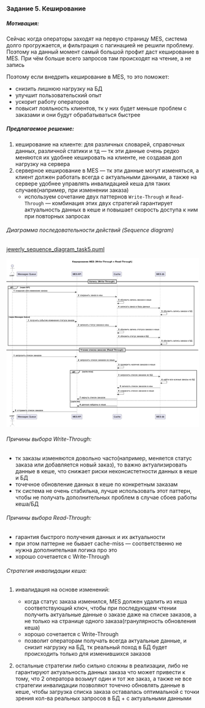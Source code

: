 ### Задание 5. Кеширование

##### Мотивация:
Сейчас когда операторы заходят на первую страницу MES, система долго прогружается, и фильтрация с пагинацией не решили проблему.
Поэтому на данный момент самый большой профит даст кеширование в MES. При чём больше всего запросов там происходят на чтение, а не запись

Поэтому если внедрить кеширование в MES, то это поможет:
- снизить лишнюю нагрузку на БД
- улучшит пользовательский опыт
- ускорит работу операторов
- повысит лояльность клиентов, тк у них будет меньше проблем с заказами и они будут обрабатываться быстрее

##### Предлагаемое решение:
1. кеширование на клиенте: для различных словарей, справочных данных, различной статики и тд — тк эти данные очень редко меняются их удобнее кешировать на клиенте, не создавая доп нагрузку на сервера
2. серверное кеширование в MES — тк эти данные могут изменяться, а клиент должен работать всегда с актуальными данными, а также на сервере удобнее управлять инвалидацией кеша для таких случаев(например, при изменении заказа)
    - используем сочетание двух паттернов `Write-Through` и `Read-Through` — комбинация этих двух стратегий гарантирует актуальность данных в кеше и повышает скорость доступа к ним при повторных запросах

###### Диаграмма последовательности действий (Sequence diagram)
[jewerly_sequence_diagram_task5.puml](jewerly_sequence_diagram_task5.puml)

![jewerly_sequence_diagram_task5.png](jewerly_sequence_diagram_task5.png)

###### Причины выбора Write-Through:
- тк заказы изменяются довольно часто(например, меняется статус заказа или добавляется новый заказ), то важно актуализировать данные в кеше, что снижает риски неконсистетности данных в кеше и БД
- точечное обновление данных в кеше по конкретным заказам
- тк система не очень стабильна, лучше использовать этот паттерн, чтобы не получать дополнительных проблем в случае сбоев работы кеша/БД

###### Причины выбора Read-Through:
- гарантия быстрого получения данных и их актуальности
- при этом паттерне не бывает cache-miss — соответственно не нужна дополнительная логика про это
- хорошо сочетается с Write-Through

###### Стратегия инвалидации кеша:
1. инвалидация на основе изменений:
    - когда статус заказа изменился, MES должен удалить из кеша соответствующий ключ, чтобы при последующем чтении получить актуальные данные о заказе даже на списке заказов, а не только на странице одного заказа(гранулярность обновления кеша)
    - хорошо сочетается с Write-Through
    - позволит операторам получать всегда актуальные данные, и снизит нагрузку на БД, тк реальный поход в БД будет происходить только для изменившихся заказов

2. остальные стратегии либо сильно сложны в реализации, либо не гарантируют актуальность данных заказа что может привести к тому, что 2 оператора возьмут один и тот же заказ, а также не все стратегии инвалидации позволяют точечно обновлять данные в кеше, чтобы загрузка списка заказа оставалась оптимальной с точки зрения кол-ва реальных запросов в БД + с актуальными данными